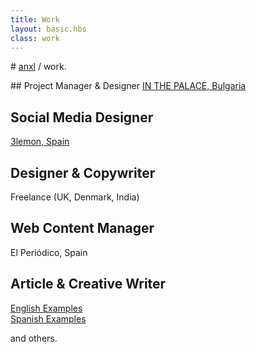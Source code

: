 ```yaml
---
title: Work
layout: basic.hbs
class: work
---
```


# [anxl](../index.html) / work.

## Project Manager & Designer
[IN THE PALACE, Bulgaria](http://inthepalace.com/en/home.html)

## Social Media Designer
[3lemon, Spain](http://www.3lemon.com/)

## Designer & Copywriter
Freelance (UK, Denmark, India)

## Web Content Manager
El Periódico, Spain

## Article & Creative Writer
[English Examples](../essays)<br>
[Spanish Examples](words.html)

and others.
